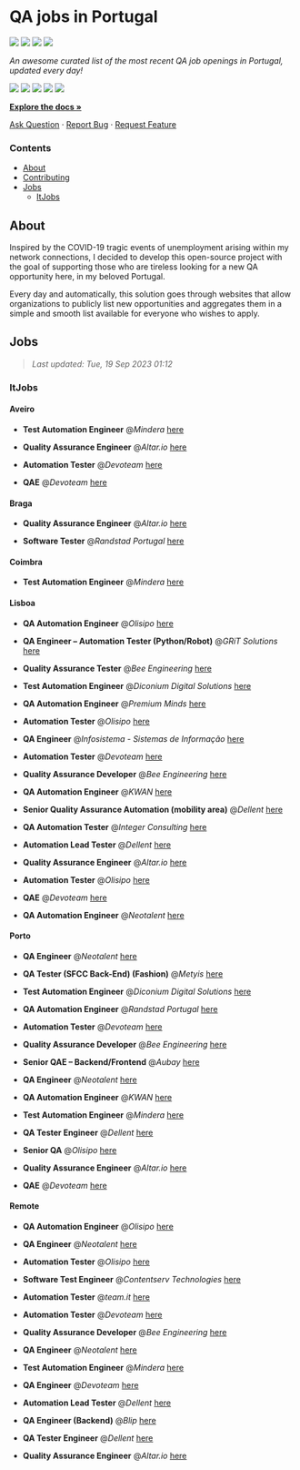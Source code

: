 QA jobs in Portugal
========================

![](https://img.shields.io/static/v1?label=%F0%9F%8C%9F&message=If%20Useful&color=BC4E99)
[![](https://img.shields.io/github/stars/sergiomartins8/qa-jobs-in-portugal)](https://github.com/sergiomartins8/qa-jobs-in-portugal/stargazers)
[![](https://img.shields.io/github/forks/sergiomartins8/qa-jobs-in-portugal)](https://github.com/sergiomartins8/qa-jobs-in-portugal/network/members)
[![](https://img.shields.io/badge/-sergiomartins8-blue?logo=Linkedin&logoColor=white)](https://www.linkedin.com/in/sergiomartins8/)

_An awesome curated list of the most recent QA job openings in Portugal, updated every day!_

[![](https://img.shields.io/github/v/release/sergiomartins8/qa-jobs-in-portugal)](https://github.com/sergiomartins8/qa-jobs-in-portugal/releases)
[![](https://github.com/sergiomartins8/qa-jobs-in-portugal/workflows/release/badge.svg)](https://github.com/sergiomartins8/qa-jobs-in-portugal/actions?query=workflow%3Arelease)
[![](https://img.shields.io/github/issues/sergiomartins8/qa-jobs-in-portugal)](https://github.com/sergiomartins8/qa-jobs-in-portugal/issues)
[![](https://img.shields.io/github/contributors/sergiomartins8/qa-jobs-in-portugal)](https://github.com/sergiomartins8/qa-jobs-in-portugal/graphs/contributors)
[![](https://img.shields.io/github/license/sergiomartins8/qa-jobs-in-portugal)](https://github.com/sergiomartins8/qa-jobs-in-portugal/blob/master/LICENSE)

**[Explore the docs »](https://github.com/sergiomartins8/qa-jobs-in-portugal/blob/master/docs/DOCUMENTATION.md)**

[Ask Question](https://github.com/sergiomartins8/qa-jobs-in-portugal/issues) 
·
[Report Bug](https://github.com/sergiomartins8/qa-jobs-in-portugal/issues)
·
[Request Feature](https://github.com/sergiomartins8/qa-jobs-in-portugal/issues)

### Contents
* [About](#about)
* [Contributing](https://github.com/sergiomartins8/qa-jobs-in-portugal/blob/master/docs/CONTRIBUTING.md)
* [Jobs](#jobs)
  * [ItJobs](#itjobs)

## About
Inspired by the COVID-19 tragic events of unemployment arising within my network connections, I decided to develop this open-source project with the goal of supporting those who are tireless looking for a new QA opportunity here, in my beloved Portugal.

Every day and automatically, this solution goes through websites that allow organizations to publicly list new opportunities and aggregates them in a simple and smooth list available for everyone who wishes to apply.

Jobs
---------

> _Last updated: Tue, 19 Sep 2023 01:12_

### ItJobs

#### Aveiro

- **Test Automation Engineer** @_Mindera_ [here](https://www.itjobs.pt/oferta/469141/test-automation-engineer)


- **Quality Assurance Engineer** @_Altar.io_ [here](https://www.itjobs.pt/oferta/469924/quality-assurance-engineer)


- **Automation Tester** @_Devoteam_ [here](https://www.itjobs.pt/oferta/468484/automation-tester)


- **QAE** @_Devoteam_ [here](https://www.itjobs.pt/oferta/469093/qae)

#### Braga

- **Quality Assurance Engineer** @_Altar.io_ [here](https://www.itjobs.pt/oferta/469924/quality-assurance-engineer)


- **Software Tester** @_Randstad Portugal_ [here](https://www.itjobs.pt/oferta/469699/software-tester)

#### Coimbra

- **Test Automation Engineer** @_Mindera_ [here](https://www.itjobs.pt/oferta/469141/test-automation-engineer)

#### Lisboa

- **QA Automation Engineer** @_Olisipo_ [here](https://www.itjobs.pt/oferta/468670/qa-automation-engineer)


- **QA Engineer – Automation Tester (Python/Robot)** @_GRiT Solutions_ [here](https://www.itjobs.pt/oferta/469526/qa-engineer-automation-tester-python-robot)


- **Quality Assurance Tester** @_Bee Engineering_ [here](https://www.itjobs.pt/oferta/468712/quality-assurance-tester)


- **Test Automation Engineer** @_Diconium Digital Solutions_ [here](https://www.itjobs.pt/oferta/468017/test-automation-engineer)


- **QA Automation Engineer** @_Premium Minds_ [here](https://www.itjobs.pt/oferta/469886/qa-automation-enginee)


- **Automation Tester** @_Olisipo_ [here](https://www.itjobs.pt/oferta/468644/automation-tester)


- **QA Engineer** @_Infosistema - Sistemas de Informação_ [here](https://www.itjobs.pt/oferta/470027/qa-engineer)


- **Automation Tester** @_Devoteam_ [here](https://www.itjobs.pt/oferta/468484/automation-tester)


- **Quality Assurance Developer** @_Bee Engineering_ [here](https://www.itjobs.pt/oferta/467457/quality-assurance-developer)


- **QA Automation Engineer** @_KWAN_ [here](https://www.itjobs.pt/oferta/469614/qa-automation-engineer)


- **Senior Quality Assurance Automation (mobility area)** @_Dellent_ [here](https://www.itjobs.pt/oferta/468175/senior-quality-assurance-automation-mobility-area)


- **QA Automation Tester** @_Integer Consulting_ [here](https://www.itjobs.pt/oferta/469232/qa-automation-tester)


- **Automation Lead Tester** @_Dellent_ [here](https://www.itjobs.pt/oferta/469718/automation-lead-tester)


- **Quality Assurance Engineer** @_Altar.io_ [here](https://www.itjobs.pt/oferta/469924/quality-assurance-engineer)


- **Automation Tester** @_Olisipo_ [here](https://www.itjobs.pt/oferta/468975/automation-tester)


- **QAE** @_Devoteam_ [here](https://www.itjobs.pt/oferta/469093/qae)


- **QA Automation Engineer** @_Neotalent_ [here](https://www.itjobs.pt/oferta/468797/qa-automation-engineer)

#### Porto

- **QA Engineer** @_Neotalent_ [here](https://www.itjobs.pt/oferta/468193/qa-engineer)


- **QA Tester (SFCC Back-End) (Fashion)** @_Metyis_ [here](https://www.itjobs.pt/oferta/468126/qa-tester-sfcc-back-end-fashion)


- **Test Automation Engineer** @_Diconium Digital Solutions_ [here](https://www.itjobs.pt/oferta/468017/test-automation-engineer)


- **QA Automation Engineer** @_Randstad Portugal_ [here](https://www.itjobs.pt/oferta/469700/qa-automation-engineer)


- **Automation Tester** @_Devoteam_ [here](https://www.itjobs.pt/oferta/468484/automation-tester)


- **Quality Assurance Developer** @_Bee Engineering_ [here](https://www.itjobs.pt/oferta/467457/quality-assurance-developer)


- **Senior QAE – Backend/Frontend** @_Aubay_ [here](https://www.itjobs.pt/oferta/468349/senior-qae-backend-frontend)


- **QA Engineer** @_Neotalent_ [here](https://www.itjobs.pt/oferta/468196/qa-engineer)


- **QA Automation Engineer** @_KWAN_ [here](https://www.itjobs.pt/oferta/469614/qa-automation-engineer)


- **Test Automation Engineer** @_Mindera_ [here](https://www.itjobs.pt/oferta/469141/test-automation-engineer)


- **QA Tester Engineer** @_Dellent_ [here](https://www.itjobs.pt/oferta/468867/qa-tester-engineer)


- **Senior QA** @_Olisipo_ [here](https://www.itjobs.pt/oferta/468892/senior-qa)


- **Quality Assurance Engineer** @_Altar.io_ [here](https://www.itjobs.pt/oferta/469924/quality-assurance-engineer)


- **QAE** @_Devoteam_ [here](https://www.itjobs.pt/oferta/469093/qae)

#### Remote

- **QA Automation Engineer** @_Olisipo_ [here](https://www.itjobs.pt/oferta/468670/qa-automation-engineer)


- **QA Engineer** @_Neotalent_ [here](https://www.itjobs.pt/oferta/468193/qa-engineer)


- **Automation Tester** @_Olisipo_ [here](https://www.itjobs.pt/oferta/468644/automation-tester)


- **Software Test Engineer** @_Contentserv Technologies_ [here](https://www.itjobs.pt/oferta/468551/software-test-engineer)


- **Automation Tester** @_team.it_ [here](https://www.itjobs.pt/oferta/469593/automation-tester)


- **Automation Tester** @_Devoteam_ [here](https://www.itjobs.pt/oferta/468484/automation-tester)


- **Quality Assurance Developer** @_Bee Engineering_ [here](https://www.itjobs.pt/oferta/467457/quality-assurance-developer)


- **QA Engineer** @_Neotalent_ [here](https://www.itjobs.pt/oferta/468196/qa-engineer)


- **Test Automation Engineer** @_Mindera_ [here](https://www.itjobs.pt/oferta/469141/test-automation-engineer)


- **QA Engineer** @_Devoteam_ [here](https://www.itjobs.pt/oferta/468074/qa-engineer)


- **Automation Lead Tester** @_Dellent_ [here](https://www.itjobs.pt/oferta/469718/automation-lead-tester)


- **QA Engineer (Backend)** @_Blip_ [here](https://www.itjobs.pt/oferta/469537/qa-engineer-backend)


- **QA Tester Engineer** @_Dellent_ [here](https://www.itjobs.pt/oferta/468867/qa-tester-engineer)


- **Quality Assurance Engineer** @_Altar.io_ [here](https://www.itjobs.pt/oferta/469924/quality-assurance-engineer)

